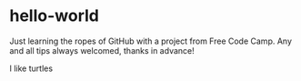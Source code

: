 # hello-world
Just learning the ropes of GitHub with a project from Free Code Camp. Any and all tips always welcomed, thanks in advance!

I like turtles



